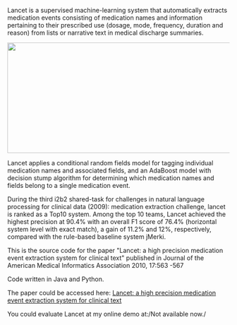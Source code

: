 Lancet is a supervised machine-learning system that automatically extracts medication events consisting of medication names and information pertaining to their prescribed use (dosage, mode, frequency, duration and reason) from lists or narrative text in medical discharge summaries.

<img src='http://lh3.ggpht.com/_hGh4_43C1gk/SujHB6qvTPI/AAAAAAAAApU/X6EuE81KkmM/s1280/i2b2-entry.jpg' height='250' width='700' />

Lancet applies a conditional random fields model for tagging individual medication names and associated fields, and an AdaBoost model with decision stump algorithm for determining which medication names and fields belong to a single medication event.

During the third i2b2 shared-task for challenges in natural language processing for clinical data (2009): medication extraction challenge, lancet is ranked as a Top10 system. Among the top 10 teams, Lancet achieved the highest precision at 90.4% with an overall F1 score of 76.4% (horizontal system level with exact match), a gain of 11.2% and 12%, respectively, compared with the rule-based baseline system jMerki.

This is the source code for the paper "Lancet: a high precision medication event extraction system for clinical text" published in Journal of the American Medical Informatics Association 2010, 17:563 -567

Code written in Java and Python.

The paper could be accessed here: <a href="http://www.ncbi.nlm.nih.gov/pmc/articles/PMC2995682/">Lancet: a high precision medication event extraction system for clinical text</a>

You could evaluate Lancet at my online demo at:/Not available now./
